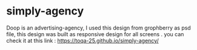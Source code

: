 # simply-agency
Doop is an advertising-agency, I used this design from grophberry as psd file, this design was built as responsive design for all screens . you can check it at this link :
https://toqa-25.github.io/simply-agency/
